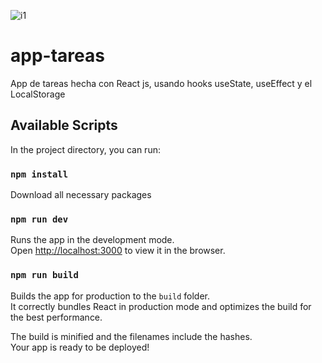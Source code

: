 ![i1](https://user-images.githubusercontent.com/99143567/177079549-ef61be45-0cac-498c-b552-1892f2f51cef.png)

# app-tareas

App de tareas hecha con React js, usando hooks useState, useEffect y el LocalStorage

## Available Scripts

In the project directory, you can run:

### `npm install`

Download all necessary packages

### `npm run dev`

Runs the app in the development mode.<br />
Open [http://localhost:3000](http://localhost:3000) to view it in the browser.

### `npm run build`

Builds the app for production to the `build` folder.<br />
It correctly bundles React in production mode and optimizes the build for the best performance.

The build is minified and the filenames include the hashes.<br />
Your app is ready to be deployed!
